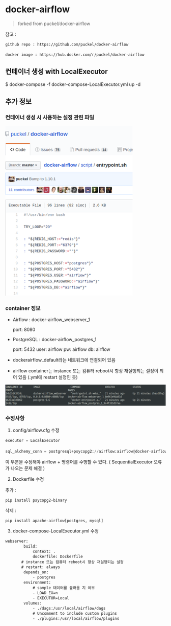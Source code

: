 # docker-airflow 

> forked from puckel/docker-airflow

참고 : 

    github repo : https://github.com/puckel/docker-airflow

    docker image : https://hub.docker.com/r/puckel/docker-airflow

## 컨테이너 생성 with LocalExecutor

$ docker-compose -f docker-compose-LocalExecutor.yml up -d

## 추가 정보

### 컨테이너 생성 시 사용하는 설정 관련 파일

<img src="./imgs/airflow_setting.png" width="400px" alt="airflow_setting">

### container 정보

- Airflow : docker-airflow_webserver_1 
  
    port: 8080
  
- PostgreSQL : docker-airflow_postgres_1
  
    port: 5432 user: airflow pw: airflow db: airflow
  
- dockerairflow_default라는 네트워크에 연결되어 있음

- airflow container는 instance 또는 컴퓨터 reboot시 항상 재실행되는 설정이 되어 있음 (.yml에 restart 설정인 듯)

<img src="./imgs/airflow_container.png" width="600px" alt="airflow_container_1">

### 수정사항

1. config/airflow.cfg 수정

``` python
executor = LocalExecutor

sql_alchemy_conn = postgresql+psycopg2://airflow:airflow@docker-airflow_postgres_1:5432/airflow
```

이 부분을 수정해야 airflow + 명령어를 수행할 수 있다. ( SequentialExecutor 오류가 나오는 문제 해결 )

2. Dockerfile 수정

추가 : 

    pip install psycopg2-binary

삭제 :

    pip install apache-airflow[postgres, mysql]

3. docker-compose-LocalExecutor.yml 수정

```
webserver:
        build:
            context: .
            dockerfile: Dockerfile
       # instance 또는 컴퓨터 reboot시 항상 재실행되는 설정
       # restart: always 
        depends_on:
            - postgres
        environment:
            # sample 데이터를 불러올 지 여부
            - LOAD_EX=n
            - EXECUTOR=Local
        volumes:
            - ./dags:/usr/local/airflow/dags
            # Uncomment to include custom plugins
            - ./plugins:/usr/local/airflow/plugins
```            